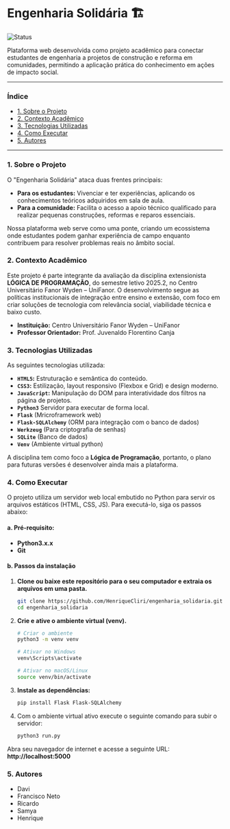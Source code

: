 # Engenharia Solidária 🏗️

![Status](https://img.shields.io/badge/status-em%20concluído-green)

Plataforma web desenvolvida como projeto acadêmico para conectar estudantes de engenharia a projetos de construção e reforma em comunidades, permitindo a aplicação prática do conhecimento em ações de impacto social.

---

### Índice

- [1. Sobre o Projeto](#1-sobre-o-projeto)
- [2. Contexto Acadêmico](#2-contexto-acadêmico)
- [3. Tecnologias Utilizadas](#3-tecnologias-utilizadas)
- [4. Como Executar](#4-como-executar)
- [5. Autores](#6-autores)

---

### 1. Sobre o Projeto

O "Engenharia Solidária" ataca duas frentes principais:
* **Para os estudantes:** Vivenciar e ter experiências, aplicando os conhecimentos teóricos adquiridos em sala de aula.
* **Para a comunidade:** Facilita o acesso a apoio técnico qualificado para realizar pequenas construções, reformas e reparos essenciais.

Nossa plataforma web serve como uma ponte, criando um ecossistema onde estudantes podem ganhar experiência de campo enquanto contribuem para resolver problemas reais no âmbito social.

### 2. Contexto Acadêmico

Este projeto é parte integrante da avaliação da disciplina extensionista **LÓGICA DE PROGRAMAÇÃO**, do semestre letivo 2025.2, no Centro Universitário Fanor Wyden – UniFanor. O desenvolvimento segue as políticas institucionais de integração entre ensino e extensão, com foco em criar soluções de tecnologia com relevância social, viabilidade técnica e baixo custo.

- **Instituição:** Centro Universitário Fanor Wyden – UniFanor
- **Professor Orientador:** Prof. Juvenaldo Florentino Canja

### 3. Tecnologias Utilizadas

As seguintes tecnologias utilizada:

- **`HTML5`:** Estruturação e semântica do conteúdo.
- **`CSS3`:** Estilização, layout responsivo (Flexbox e Grid) e design moderno.
- **`JavaScript`:** Manipulação do DOM para interatividade dos filtros na página de projetos.
- **`Python3`** Servidor para executar de forma local.
- **`Flask`** (Mricroframework web)
- **`Flask-SQLAlchemy`** (ORM para integração com o banco de dados)
- **`Werkzeug`** (Para criptografia de senhas)
- **`SQLite`** (Banco de dados)
- **`Venv`** (Ambiente virtual python)

A disciplina tem como foco a **Lógica de Programação**, portanto, o plano para futuras versões é desenvolver ainda mais a plataforma.

### 4. Como Executar

O projeto utiliza um servidor web local embutido no Python para servir os arquivos estáticos (HTML, CSS, JS). Para executá-lo, siga os passos abaixo:

#### a. **Pré-requisito:** 
- **Python3.x.x**
- **Git**

#### b. **Passos da instalação**

1. **Clone ou baixe este repositório para o seu computador e extraia os arquivos em uma pasta.**

    ```bash
    git clone https://github.com/HenriqueCliri/engenharia_solidaria.git
    cd engenharia_solidaria
    ```

2. **Crie e ative o ambiente virtual (venv).**

    ```bash
    # Criar o ambiente
    python3 -m venv venv

    # Ativar no Windows
    venv\Scripts\activate

    # Ativar no macOS/Linux
    source venv/bin/activate
    ```

3.  **Instale as dependências:**

    ```bash
    pip install Flask Flask-SQLAlchemy
    ```

4.  Com o ambiente virtual ativo execute o seguinte comando para subir o servidor:

    ```bash
    python3 run.py
    ```
 Abra seu navegador de internet e acesse a seguinte URL: **http://localhost:5000**

### 5. Autores

- Davi
- Francisco Neto
- Ricardo
- Samya
- Henrique